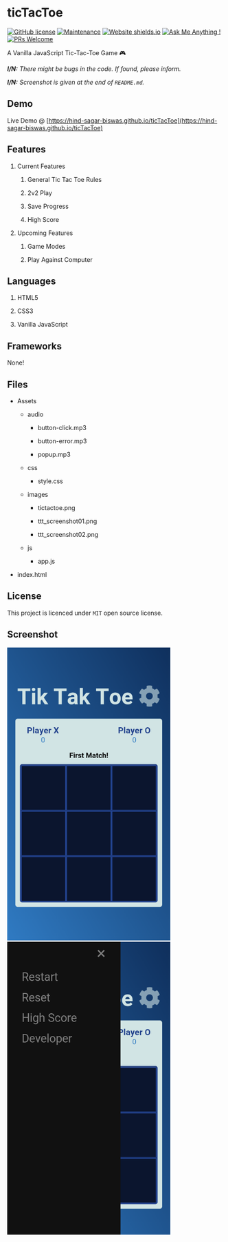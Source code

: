 # ticTacToe

[![GitHub license](https://img.shields.io/github/license/Naereen/StrapDown.js.svg)](https://github.com/Naereen/StrapDown.js/blob/master/LICENSE)
[![Maintenance](https://img.shields.io/badge/Maintained%3F-yes-green.svg)](https://GitHub.com/Naereen/StrapDown.js/graphs/commit-activity)
[![Website shields.io](https://img.shields.io/website-up-down-green-red/http/shields.io.svg)](http://shields.io/)
[![Ask Me Anything !](https://img.shields.io/badge/Ask%20me-anything-1abc9c.svg)](https://GitHub.com/Naereen/ama)
[![PRs Welcome](https://img.shields.io/badge/PRs-welcome-brightgreen.svg?style=flat-square)](http://makeapullrequest.com)


A Vanilla JavaScript Tic-Tac-Toe Game 🎮

***I/N:** There might be bugs in the code. If found, please inform.*

***I/N:** Screenshot is given at the end of `README.md`.*

## Demo

Live Demo @ [https://hind-sagar-biswas.github.io/ticTacToe](https://hind-sagar-biswas.github.io/ticTacToe)

## Features

1. Current Features
  
   1. General Tic Tac Toe Rules
  
   1. 2v2 Play
  
   1. Save Progress
  
   1. High Score
  
1. Upcoming Features
  
   1. Game Modes
  
   1. Play Against Computer

## Languages

1. HTML5

1. CSS3

1. Vanilla JavaScript

## Frameworks

None!

## Files

* Assets
 
  * audio
  
    * button-click.mp3
  
    * button-error.mp3
  
    * popup.mp3
 
  * css
  
    * style.css
 
  * images
  
    * tictactoe.png
  
    * ttt_screenshot01.png
  
    * ttt_screenshot02.png
 
  * js
  
    * app.js

* index.html

## License

This project is licenced under `MIT` open source license.

## Screenshot

![Screenshot 01](https://github.com/hind-sagar-biswas/ticTacToe/blob/main/assets/images/ttt_screenshot01.png)
![Screenshot 02](https://github.com/hind-sagar-biswas/ticTacToe/blob/main/assets/images/ttt_screenshot02.png)
